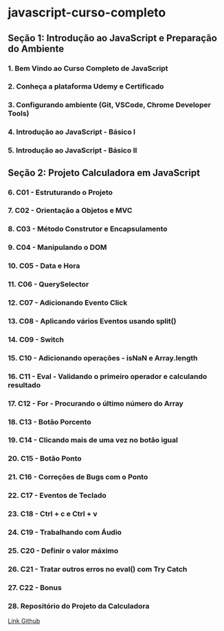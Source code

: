 # javascript-curso-completo

## Seção 1: Introdução ao JavaScript e Preparação do Ambiente

### 1. Bem Vindo ao Curso Completo de JavaScript

### 2. Conheça a plataforma Udemy e Certificado

### 3. Configurando ambiente (Git, VSCode, Chrome Developer Tools)

### 4. Introdução ao JavaScript - Básico I

### 5. Introdução ao JavaScript - Básico II

## Seção 2: Projeto Calculadora em JavaScript

### 6. C01 - Estruturando o Projeto

### 7. C02 - Orientação a Objetos e MVC

### 8. C03 - Método Construtor e Encapsulamento

### 9. C04 - Manipulando o DOM

### 10. C05 - Data e Hora

### 11. C06 - QuerySelector

### 12. C07 - Adicionando Evento Click

### 13. C08 - Aplicando vários Eventos usando split()

### 14. C09 - Switch

### 15. C10 - Adicionando operações - isNaN e Array.length

### 16. C11 - Eval - Validando o primeiro operador e calculando resultado

### 17. C12 - For - Procurando o último número do Array

### 18. C13 - Botão Porcento

### 19. C14 - Clicando mais de uma vez no botão igual

### 20. C15 - Botão Ponto

### 21. C16 - Correções de Bugs com o Ponto

### 22. C17 - Eventos de Teclado

### 23. C18 - Ctrl + c e Ctrl + v

### 24. C19 - Trabalhando com Áudio

### 25. C20 - Definir o valor máximo

### 26. C21 - Tratar outros erros no eval() com Try Catch

### 27. C22 - Bonus

### 28. Repositório do Projeto da Calculadora

[Link Github](https://github.com/hcodebr/curso-javascript-projeto-calculadora-clone-final)